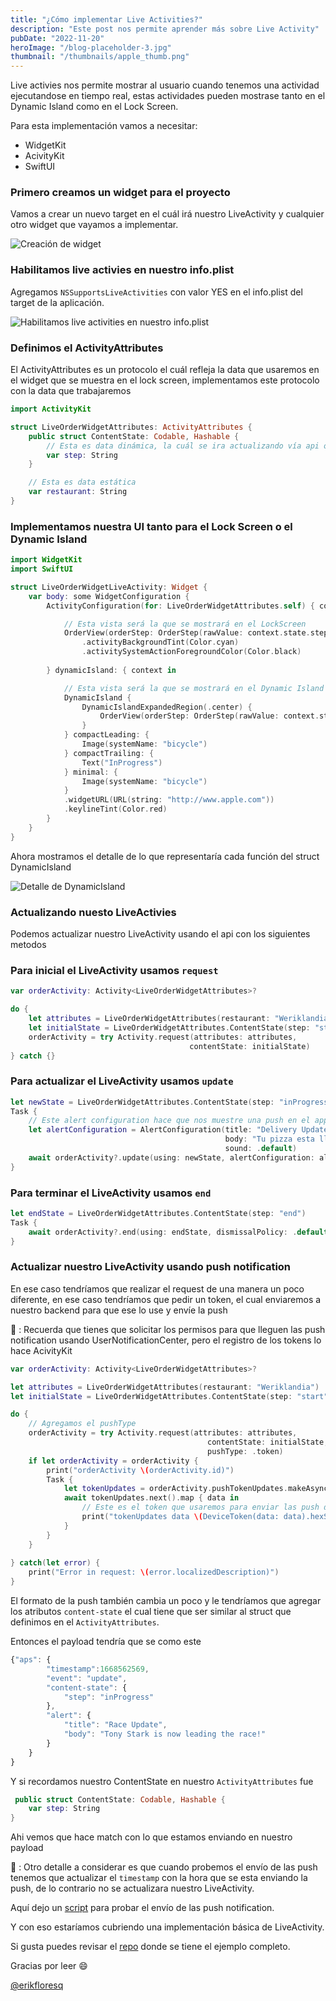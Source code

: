 ```yaml
---
title: "¿Cómo implementar Live Activities?"
description: "Este post nos permite aprender más sobre Live Activity"
pubDate: "2022-11-20"
heroImage: "/blog-placeholder-3.jpg"
thumbnail: "/thumbnails/apple_thumb.png"
---
```


Live activies nos permite mostrar al usuario cuando tenemos una actividad ejecutandose en tiempo real,
estas actividades pueden mostrase tanto en el Dynamic Island como en el Lock Screen.

Para esta implementación vamos a necesitar: 

- WidgetKit
- AcivityKit
- SwiftUI

### Primero creamos un widget para el proyecto

Vamos a crear un nuevo target en el cuál irá nuestro LiveActivity y cualquier otro widget que vayamos a implementar.

![Creación de widget](/images/liveActivities/img1.png)

### Habilitamos live activies en nuestro info.plist

Agregamos `NSSupportsLiveActivities` con valor YES en el info.plist del target de la aplicación.

![Habilitamos live activities en nuestro info.plist](/images/liveActivities/img2.png)

### Definimos el ActivityAttributes

El ActivityAttributes es un protocolo el cuál refleja la data que usaremos en el widget que se muestra en el lock screen,
implementamos este protocolo con la data que trabajaremos

```swift
import ActivityKit

struct LiveOrderWidgetAttributes: ActivityAttributes {
    public struct ContentState: Codable, Hashable {
        // Esta es data dinámica, la cuál se ira actualizando vía api o vía push notifcation
        var step: String
    }

    // Esta es data estática
    var restaurant: String
}
```

### Implementamos nuestra UI tanto para el Lock Screen o el Dynamic Island

```swift
import WidgetKit
import SwiftUI

struct LiveOrderWidgetLiveActivity: Widget {
    var body: some WidgetConfiguration {
        ActivityConfiguration(for: LiveOrderWidgetAttributes.self) { context in

            // Esta vista será la que se mostrará en el LockScreen
            OrderView(orderStep: OrderStep(rawValue: context.state.step) ?? .started)
                .activityBackgroundTint(Color.cyan)
                .activitySystemActionForegroundColor(Color.black)
            
        } dynamicIsland: { context in

            // Esta vista será la que se mostrará en el Dynamic Island
            DynamicIsland {
                DynamicIslandExpandedRegion(.center) {
                    OrderView(orderStep: OrderStep(rawValue: context.state.step) ?? .started)
                }
            } compactLeading: {
                Image(systemName: "bicycle")
            } compactTrailing: {
                Text("InProgress")
            } minimal: {
                Image(systemName: "bicycle")
            }
            .widgetURL(URL(string: "http://www.apple.com"))
            .keylineTint(Color.red)
        }
    }
}
```

Ahora mostramos el detalle de lo que representaría cada función del struct DynamicIsland 

![Detalle de DynamicIsland](/images/liveActivities/img3.png)

### Actualizando nuesto LiveActivies

Podemos actualizar nuestro LiveActivity usando el api con los siguientes metodos

### Para inicial el LiveActivity usamos `request`

```swift
var orderActivity: Activity<LiveOrderWidgetAttributes>?

do {
    let attributes = LiveOrderWidgetAttributes(restaurant: "Weriklandia")
    let initialState = LiveOrderWidgetAttributes.ContentState(step: "start")
    orderActivity = try Activity.request(attributes: attributes,
                                        contentState: initialState)
} catch {}
```

### Para actualizar el LiveActivity usamos `update`

```swift
let newState = LiveOrderWidgetAttributes.ContentState(step: "inProgress")
Task {
    // Este alert configuration hace que nos muestre una push en el apple watch
    let alertConfiguration = AlertConfiguration(title: "Delivery Update",
                                                body: "Tu pizza esta llegando",
                                                sound: .default)
    await orderActivity?.update(using: newState, alertConfiguration: alertConfiguration)
}
```

### Para terminar el LiveActivity usamos `end`

```swift
let endState = LiveOrderWidgetAttributes.ContentState(step: "end")
Task {
    await orderActivity?.end(using: endState, dismissalPolicy: .default)
}
```

### Actualizar nuestro LiveActivity usando push notification

En ese caso tendríamos que realizar el request de una manera un poco diferente, en ese caso tendríamos que pedir un token, el cual enviaremos a nuestro backend para que ese lo use y envíe la push

👀 : Recuerda que tienes que solicitar los permisos para que lleguen las push notification usando UserNotificationCenter, pero el registro de los tokens lo hace AcivityKit

```swift
var orderActivity: Activity<LiveOrderWidgetAttributes>?

let attributes = LiveOrderWidgetAttributes(restaurant: "Weriklandia")
let initialState = LiveOrderWidgetAttributes.ContentState(step: "start")

do {
    // Agregamos el pushType
    orderActivity = try Activity.request(attributes: attributes,
                                            contentState: initialState,
                                            pushType: .token)
    if let orderActivity = orderActivity {
        print("orderActivity \(orderActivity.id)")
        Task {
            let tokenUpdates = orderActivity.pushTokenUpdates.makeAsyncIterator()
            await tokenUpdates.next().map { data in
                // Este es el token que usaremos para enviar las push de actualización 
                print("tokenUpdates data \(DeviceToken(data: data).hexString)")
            }
        }
    }
    
} catch(let error) {
    print("Error in request: \(error.localizedDescription)")
}
```

El formato de la push también cambia un poco y le tendríamos que agregar los atributos `content-state` el cual tiene que ser
similar al struct que definimos en el `ActivityAttributes`.

Entonces el payload tendría que se como este

```javascript
{"aps": {
        "timestamp":1668562569,
        "event": "update",
        "content-state": {
            "step": "inProgress"
        },
        "alert": {
            "title": "Race Update",
            "body": "Tony Stark is now leading the race!"
        }
    }
}
```

Y si recordamos nuestro ContentState en nuestro `ActivityAttributes` fue

```Swift
 public struct ContentState: Codable, Hashable {
    var step: String
}
```

Ahi vemos que hace match con lo que estamos enviando en nuestro payload

👀 : Otro detalle a considerar es que cuando probemos el envío de las push tenemos que actualizar el `timestamp` con la hora que se esta enviando la push,
de lo contrario no se actualizara nuestro LiveActivity.

Aquí dejo un <a href="https://gist.github.com/erikfloresq/e84ff8bd688db1590bbe8d67704c6735" target="_blank">script</a> para probar el envío de las push notification.

Y con eso estaríamos cubriendo una implementación básica de LiveActivity.

Si gusta puedes revisar el <a href="https://github.com/erikfloresq/LiveOrder" target="_blank">repo</a> donde se tiene el ejemplo completo.

Gracias por leer 😄

<a href="https://twitter.com/erikfloresq" target="_blank">@erikfloresq</a>